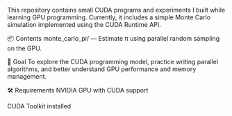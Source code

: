 This repository contains small CUDA programs and experiments I built while learning GPU programming.
Currently, it includes a simple Monte Carlo simulation implemented using the CUDA Runtime API.

📦 Contents
monte_carlo_pi/ — Estimate π using parallel random sampling on the GPU.

🚀 Goal
To explore the CUDA programming model, practice writing parallel algorithms, and better understand GPU performance and memory management.

🛠 Requirements
NVIDIA GPU with CUDA support

CUDA Toolkit installed